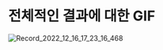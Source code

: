 # 전체적인 결과에 대한 GIF

![Record_2022_12_16_17_23_16_468](https://user-images.githubusercontent.com/59503331/208199025-65aebbfc-6062-498d-9b21-58b407e9f19a.gif)

